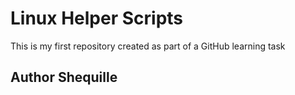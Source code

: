 # Linux Helper Scripts

This is my first repository created as part of a GitHub learning task

## Author Shequille 
